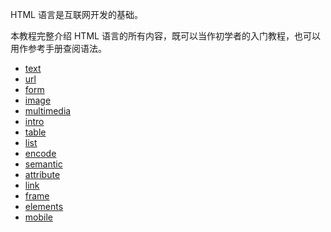 HTML 语言是互联网开发的基础。

本教程完整介绍 HTML 语言的所有内容，既可以当作初学者的入门教程，也可以用作参考手册查阅语法。

- [text](docs//text.md)
- [url](docs//url.md)
- [form](docs//form.md)
- [image](docs//image.md)
- [multimedia](docs//multimedia.md)
- [intro](docs//intro.md)
- [table](docs//table.md)
- [list](docs//list.md)
- [encode](docs//encode.md)
- [semantic](docs//semantic.md)
- [attribute](docs//attribute.md)
- [link](docs//link.md)
- [frame](docs//iframe.md)
- [elements](docs//elements.md)
- [mobile](docs//mobile.md)
